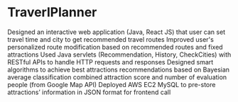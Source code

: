 # TraverlPlanner
Designed an interactive web application (Java, React JS) that user can set travel time and city to get recommended travel routes
Improved user's personalized route modification based on recommended routes and fixed attractions
Used Java servlets (Recommendation, History, CheckCities) with RESTful APIs to handle HTTP requests and responses
Designed smart algorithms to achieve best attractions recommendations based on Bayesian average classification combined attraction score and number of evaluation people (from Google
Map API)
Deployed AWS EC2 MySQL to pre-store attractions’ information in JSON format for frontend call
